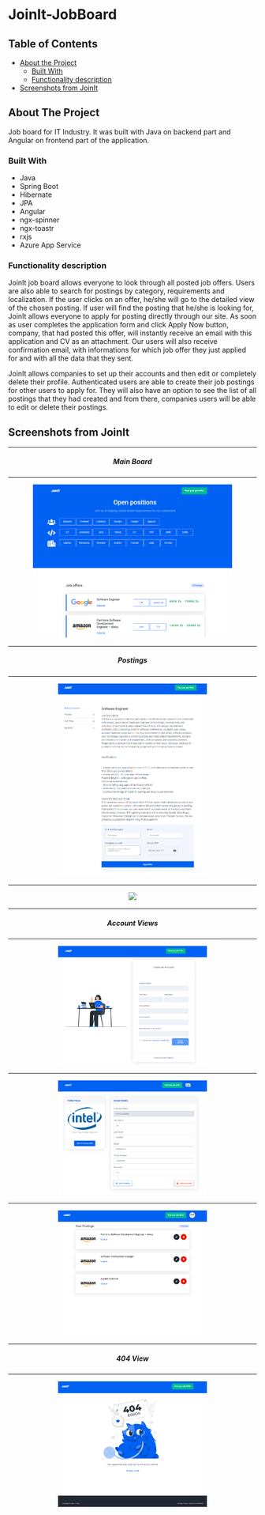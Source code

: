 # JoinIt-JobBoard

<!-- TABLE OF CONTENTS -->
## Table of Contents

* [About the Project](#about-the-project)
  * [Built With](#built-with)
  * [Functionality description](#functionality-description)
* [Screenshots from JoinIt](#screenshots-from-joinit)


<!-- ABOUT THE PROJECT -->
## About The Project
Job board for IT Industry. It was built with Java on backend part and Angular on frontend part of the application.

### Built With
* Java
* Spring Boot
* Hibernate
* JPA
* Angular
* ngx-spinner
* ngx-toastr
* rxjs 
* Azure App Service

### Functionality description
JoinIt job board allows everyone to look through all posted job offers. Users are also able to search for postings by category, requirements and localization. If the user clicks on an offer, he/she will go to the detailed view of the chosen posting. If user will find the posting that he/she is looking for, JoinIt allows everyone to apply for posting directly through our site. As soon as user completes the application form and click Apply Now button, company, that had posted this offer, will instantly receive an email with this application and CV as an attachment. Our users will also receive confirmation email, with informations for which job offer they just applied for and with all the data that they sent.

JoinIt allows companies to set up their accounts and then edit or completely delete their profile. Authenticated users are able to create their job postings for other users to apply for. They will also have an option to see the list of all postings that they had created and from there, companies users will be able to edit or delete their postings.

## Screenshots from JoinIt
<hr>
<h5 align="center"> Main Board </h5>
<hr>
<p align="center">
  <img src="Frontend/Screenshots/BoardView.png" width="80%">
</p>
<hr>
<h5 align="center"> Postings </h5>
<hr>
<p align="center">
  <img src="Frontend/Screenshots/PostingDetailsAndApplyForm.png" width="60%">
</p>
  <hr>
<p align="center">
  <img src="Screenshots/PostingForm.png" width="60%">
</p>
<hr>
<h5 align="center"> Account Views </h5>
<hr>
<p align="center">
  <img src="Frontend/Screenshots/RegistrationForm.png" width="60%">
</p>
<hr>
<p align="center">
  <img src="Frontend/Screenshots/AccountDetails.png" width="60%">
</p>
<hr>
<p align="center">
  <img src="Frontend/Screenshots/YourPostingsView.png" width="60%">
</p>
<hr>
<h5 align="center"> 404 View </h5>
<hr>
<p align="center">
  <img src="Frontend/Screenshots/404View.png" width="60%">
</p>
